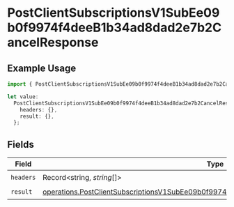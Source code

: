 # PostClientSubscriptionsV1SubEe09b0f9974f4deeB1b34ad8dad2e7b2CancelResponse

## Example Usage

```typescript
import { PostClientSubscriptionsV1SubEe09b0f9974f4deeB1b34ad8dad2e7b2CancelResponse } from "@dhaba/safepay-ts/models/operations";

let value:
  PostClientSubscriptionsV1SubEe09b0f9974f4deeB1b34ad8dad2e7b2CancelResponse = {
    headers: {},
    result: {},
  };
```

## Fields

| Field                                                                                                                                                                                                  | Type                                                                                                                                                                                                   | Required                                                                                                                                                                                               | Description                                                                                                                                                                                            |
| ------------------------------------------------------------------------------------------------------------------------------------------------------------------------------------------------------ | ------------------------------------------------------------------------------------------------------------------------------------------------------------------------------------------------------ | ------------------------------------------------------------------------------------------------------------------------------------------------------------------------------------------------------ | ------------------------------------------------------------------------------------------------------------------------------------------------------------------------------------------------------ |
| `headers`                                                                                                                                                                                              | Record<string, *string*[]>                                                                                                                                                                             | :heavy_check_mark:                                                                                                                                                                                     | N/A                                                                                                                                                                                                    |
| `result`                                                                                                                                                                                               | [operations.PostClientSubscriptionsV1SubEe09b0f9974f4deeB1b34ad8dad2e7b2CancelResponseBody](../../models/operations/postclientsubscriptionsv1subee09b0f9974f4deeb1b34ad8dad2e7b2cancelresponsebody.md) | :heavy_check_mark:                                                                                                                                                                                     | N/A                                                                                                                                                                                                    |
